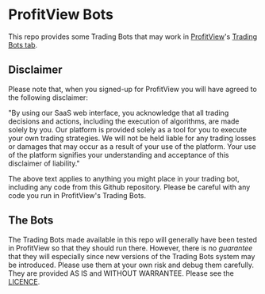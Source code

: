 # ProfitView Bots

This repo provides some Trading Bots that may work in [ProfitView](https://profitview.net/)'s [Trading Bots tab](https://profitview.net/trading/bots).

## Disclaimer

Please note that, when you signed-up for ProfitView you will have agreed to the following disclaimer:

"By using our SaaS web interface, you acknowledge that all trading decisions and actions, including the execution of algorithms, are made solely by you. Our platform is provided solely as a tool for you to execute your own trading strategies. We will not be held liable for any trading losses or damages that may occur as a result of your use of the platform. Your use of the platform signifies your understanding and acceptance of this disclaimer of liability."

The above text applies to anything you might place in your trading bot, including any code from this Github repository.  Please be careful with any code you run in ProfitView's Trading Bots.

## The Bots

The Trading Bots made available in this repo will generally have been tested in ProfitView so that they should run there.  However, there is no *guarantee* that they will especially since new versions of the Trading Bots system may be introduced.  Please use them at your own risk and debug them carefully.  They are provided AS IS and WITHOUT WARRANTEE.  Please see the [LICENCE](/LICENSE).
